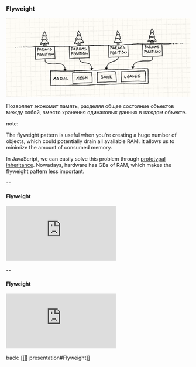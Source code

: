 ### Flyweight <!-- element style="display:none" -->

![[flyweight.png | 500]](./imgs/flyweight.png)

Позволяет экономит память, разделяя общее состояние объектов между собой,
вместо хранения одинаковых данных в каждом объекте.

note:

The flyweight pattern is useful when you're creating a huge number of objects, 
which could potentially drain all available RAM. It allows us to minimize the amount of consumed memory.

In JavaScript, we can easily solve this problem through
[prototypal inheritance](https://developer.mozilla.org/en-US/docs/Web/JavaScript/Inheritance_and_the_prototype_chain).
Nowadays, hardware has GBs of RAM, which makes the flyweight pattern less important.

--

#### Flyweight

![[flyweight-2.png | 600]](https://gameprogrammingpatterns.com/flyweight.html)

--

#### Flyweight

![[flyweight-3.png | 600]](https://gameprogrammingpatterns.com/flyweight.html)

back: [[📖 presentation#Flyweight]] <!-- element style="display:none" -->
